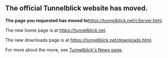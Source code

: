 ## The official Tunnelblick website has moved. ##

**The page you requested has moved to**<a href='https://tunnelblick.net/cServer.html'><a href='https://tunnelblick.net/cServer.html'>https://tunnelblick.net/cServer.html</a></a>.

The new home page is at <a href='https://tunnelblick.net'><a href='https://tunnelblick.net'>https://tunnelblick.net</a></a>.

The new downloads page is at <a href='https://tunnelblick.net/downloads.html'><a href='https://tunnelblick.net/downloads.html'>https://tunnelblick.net/downloads.html</a></a>.

For more about the move, see <a href='https://tunnelblick.net/cNews.html#2015-07-23'>Tunnelblick's News page</a>.
